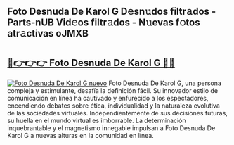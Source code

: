 ## Foto Desnuda De Karol G D𝚎sn𝚞dos filtr𝚊dos - Parts-nUB Vid𝚎os filtr𝚊dos - N𝚞evas f𝚘tos atr𝚊ctivas oJMXB

# <h2><a href="http://mb2sio.tromn.icu/?c=Foto+Desnuda+De+Karol+G">🔗👉👉👉 Foto Desnuda De Karol G 🔗🔗</a></h2>

[![Foto Desnuda De Karol G nuevo](https://i.imgur.com/pEAQMta.gif)](http://mb2sio.tromn.icu/?c=Foto+Desnuda+De+Karol+G)
Foto Desnuda De Karol G, una persona compleja y estimulante, desafía la definición fácil. Su innovador estilo de comunicación en línea ha cautivado y enfurecido a los espectadores, encendiendo debates sobre ética, individualidad y la naturaleza evolutiva de las sociedades virtuales. Independientemente de sus decisiones futuras, su huella en el mundo virtual es imborrable. La determinación inquebrantable y el magnetismo innegable impulsan a Foto Desnuda De Karol G a nuevas alturas en la comunidad en línea.

